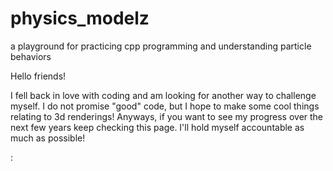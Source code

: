 # physics_modelz
a playground for practicing cpp programming and understanding particle behaviors

Hello friends!

I fell back in love with coding and am looking for another way to challenge myself. I do not promise "good"
code, but I hope to make some cool things relating to 3d renderings! Anyways, if you want to see my progress
over the next few years keep checking this page. I'll hold myself accountable as much as possible!

:
